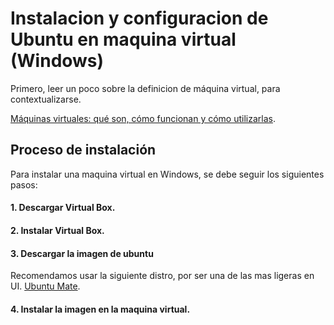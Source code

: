 # Instalacion y configuracion de Ubuntu en maquina virtual (Windows) #

Primero, leer un poco sobre la definicion de máquina virtual, para contextualizarse. 

[Máquinas virtuales: qué son, cómo funcionan y cómo utilizarlas](https://www.xataka.com/especiales/maquinas-virtuales-que-son-como-funcionan-y-como-utilizarlas).

## Proceso de instalación ##

Para instalar una maquina virtual en Windows, se debe seguir los siguientes pasos:

#### 1. Descargar Virtual Box. ####
#### 2. Instalar Virtual Box.
#### 3. Descargar la imagen de ubuntu 
Recomendamos usar la siguiente distro, por ser una de las mas ligeras en UI.
[Ubuntu Mate](http://cdimage.ubuntu.com/ubuntu-mate/releases/18.04/release/ubuntu-mate-18.04.3-desktop-amd64.iso).
#### 4. Instalar la imagen en la maquina virtual.